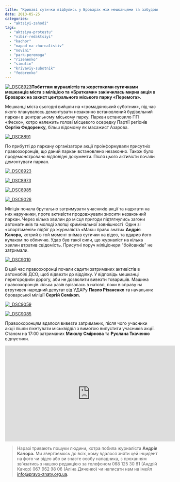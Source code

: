 ```yaml
---
title: "Криваві сутички відбулись у Броварах між мешканцями та забудовниками парку"
date: 2013-05-25
categories: 
  - "aktsiyi-zahodi"
tags: 
  - "aktsiya-protestu"
  - "vibir-redaktsiyi"
  - "kachor"
  - "napad-na-zhurnalistiv"
  - "novini"
  - "park-peremoga"
  - "rizenenko"
  - "simutin"
  - "krivaviy-subotnik"
  - "fedorenko"
---
```


[![_DSC8923](https://mpz.brovary.org/wp-content/uploads/2013/05/DSC89232.jpg)](https://mpz.brovary.org/wp-content/uploads/2013/05/DSC89232.jpg)**Побиттям журналістів та жорстокими сутичками мешканців міста з міліцією та «Братками» закінчилась мирна акція в Броварах на захист центрального міського парку «Перемога».**

Мешканці міста сьогодні вийшли на «громадянський суботник», під час якого планувалось демонтувати незаконно встановлений будівельний паркан в центральному міському парку. Паркан встановило ПП «Феско», котро належить голові місцевого осередку Партії регіонів **Сергію Федоренку,** більш відомому як масажист Азарова.

[![_DSC8891](https://mpz.brovary.org/wp-content/uploads/2013/05/DSC88911.jpg)](https://mpz.brovary.org/wp-content/uploads/2013/05/DSC88911.jpg)

По прибутті до паркану організатори акції проінформували присутніх правоохоронців, що даний паркан встановлено незаконно. Також було продемонстровано відповідні документи. Після цього активісти почали демонтувати паркан.

[![_DSC8923](https://mpz.brovary.org/wp-content/uploads/2013/05/DSC89231.jpg)](https://mpz.brovary.org/wp-content/uploads/2013/05/DSC89231.jpg)

[![_DSC8973](https://mpz.brovary.org/wp-content/uploads/2013/05/DSC89731.jpg)](https://mpz.brovary.org/wp-content/uploads/2013/05/DSC89731.jpg)

[![_DSC8985](https://mpz.brovary.org/wp-content/uploads/2013/05/DSC8985.jpg)](https://mpz.brovary.org/wp-content/uploads/2013/05/DSC8985.jpg)

[![_DSC9028](https://mpz.brovary.org/wp-content/uploads/2013/05/DSC9028.jpg)](https://mpz.brovary.org/wp-content/uploads/2013/05/DSC9028.jpg)

Міліція почала брутально затримувати учасників акції та надягати на них наручники, проте активісти продовжували зносити незаконний паркан. Через кілька хвилин до місця пригоди підтягнулись загони автоматників та молоді хлопці кримінальної зовнішності  Один зі «спортсменів» підбіг до журналіста «Маєш право знати» **Андрія Качора,** котрий в той момент знімав сутички на відео, та вдарив його кулаком по обличчю. Удар був такої сили, що журналіст на кілька хвилин втратив свідомість. Присутні поруч міліціонери "бойовиків" не затримали.

[![_DSC9010](https://mpz.brovary.org/wp-content/uploads/2013/05/DSC9010.jpg)](https://mpz.brovary.org/wp-content/uploads/2013/05/DSC9010.jpg)

В цей час правоохоронці почали садити затриманих активістів в автомобілі ДСО, щоб відвезти до відділку. У відповідь мешканці перегородили дорогу, аби не дозволити вивезти товаришів. Машина правоохоронців кілька разів врізалась в натовп, поки в справу на втрутився народний депутат від УДАРу **Павло Різаненко** та начальник броварської міліції **Сергій Семікоп.**

[![_DSC9059](https://mpz.brovary.org/wp-content/uploads/2013/05/DSC9059.jpg)](https://mpz.brovary.org/wp-content/uploads/2013/05/DSC9059.jpg)

[![_DSC9085](https://mpz.brovary.org/wp-content/uploads/2013/05/DSC9085.jpg)](https://mpz.brovary.org/wp-content/uploads/2013/05/DSC9085.jpg)

Правоохоронцям вдалося вивезти затриманих, після чого учасники акції пішли пікетувати міськвідділ з вимогою випустити учасників акції. Станом на 17:00 затриманих **Миколу Смірнова** та **Руслана Ткаченко** відпустили.

<iframe src="http://www.youtube.com/embed/DD0ROZtetj0" height="315" width="560" allowfullscreen frameborder="0"></iframe>

> Наразі тривають пошуки людини, котра побила журналіста **Андрія Качора.** Ми звертаємось до всіх, кому вдалося зняти цей інцидент на фото чи відео або ви знаєте особу нападника, з проханням зв’язатись з нашою редакцією за телефоном 068 125 30 81 (Андрій Качор) 067 962 98 06 (Аліна Дяченко) чи написати нам на імейл info@pravo-znaty.org.ua.
